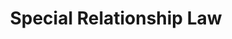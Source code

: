 --- 
title: "Special Relationship Law"
publishdate: "2019-1-16T16:48:46+02:00"
src: "https://365manga.net/manga/special-relationship-law"
image: "https://data.365manga.net/images/thumbnails/32494-special-relationship-law.jpg"
description: " Facing this misguided fate, Zai Min, Yong Zhu and Si Xian are all struggling in order to defend their love between each other. Who can tell them exactly what is the law to maintaining this relationship of theirs?"
---